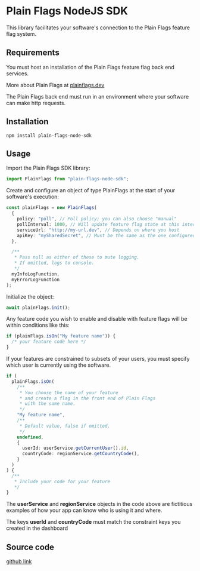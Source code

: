# Plain Flags NodeJS SDK

This library facilitates your software's connection to the Plain Flags feature flag system.

## Requirements

You must host an installation of the Plain Flags feature flag back end services.

More about Plain Flags at [plainflags.dev](https://plainflags.dev)

The Plain Flags back end must run in an environment where your software can make http requests.

## Installation

```
npm install plain-flags-node-sdk
```

## Usage

Import the Plain Flags SDK library:

```typescript
import PlainFlags from "plain-flags-node-sdk";
```

Create and configure an object of type PlainFlags at the start of your software's execution:

```typescript
const plainFlags = new PlainFlags(
  {
    policy: "poll", // Poll policy; you can also choose "manual"
    pollInterval: 1000, // Will update feature flag state at this interval
    serviceUrl: "http://my-url.dev", // Depends on where you host
    apiKey: "mySharedSecret", // Must be the same as the one configured on the back end
  },

  /**
   * Pass null as either of these to mute logging.
   * If omitted, logs to console.
   */
  myInfoLogFunction,
  myErrorLogFunction
);
```

Initialize the object:

```typescript
await plainFlags.init();
```

Any feature code you wish to enable and disable with feature flags will be within conditions like this:

```typescript
if (plainFlags.isOn("My feature name")) {
  /* your feature code here */
}
```

If your features are constrained to subsets of your users, you must specify which user is currently using the software.

```typescript
if (
  plainFlags.isOn(
    /**
     * You choose the name of your feature
     * and create a flag in the front end of Plain Flags
     * with the same name.
     */
    "My feature name",
    /**
     * Default value, false if omitted.
     */
    undefined,
    {
      userId: userService.getCurrentUser().id,
      countryCode: regionService.getCountryCode(),
    }
  )
) {
  /**
   * Include your code for your feature
   */
}
```

The **userService** and **regionService** objects in the code above are fictitious examples of how your app can know who is using it and where.

The keys **userId** and **countryCode** must match the constraint keys you created in the dashboard

## Source code

[github link](https://github.com/andreileonte1981/plain-flags/tree/main/sdk/node)
